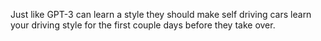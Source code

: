 Just like GPT-3 can learn a style they should make self driving cars learn your driving style for the first couple days before they take over.

